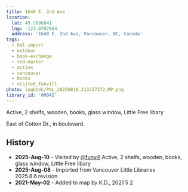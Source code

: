 ```yaml
---
title: 1648 E. 2nd Ave
location:
  lat: 49.2686841
  lng: -123.0707664
  address: '1648 E. 2nd Ave, Vancouver, BC, Canada'
tags:
  - kml-import
  - outdoor
  - book-exchange
  - red-marker
  - active
  - vancouver
  - books
  - visited_funvill   
photo: logbook/PXL_20250810_213257272.MP.png
library_id: '00042'
---
```


Active, 2 shelfs, wooden, books, glass window, Little Free libary

East of Cotton Dr., in boulevard.

## History

- **2025-Aug-10** - Visited by [@funvill](https://blog.abluestar.com) Active, 2 shelfs, wooden, books, glass window, Little Free libary
- **2025-Aug-08** - Imported from Vancouver Little Libraries 2025.8.6.revision
- **2021-May-02** - Added to map by K.D., 2021 5 2
